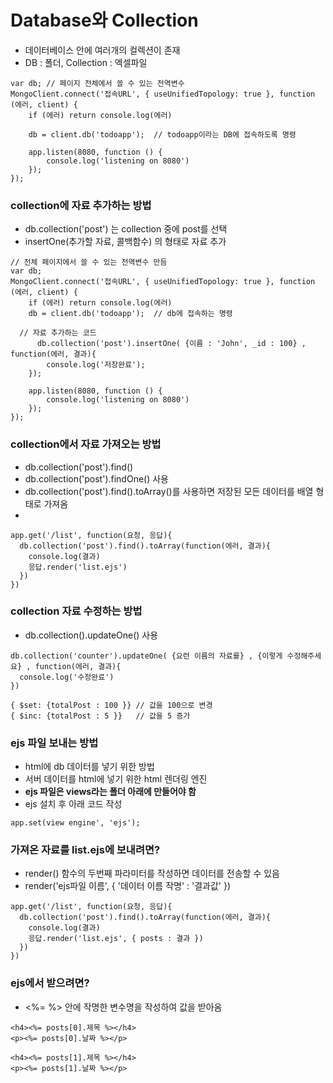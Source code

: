 # Database와 Collection
- 데이터베이스 안에 여러개의 컬렉션이 존재
- DB : 폴더, Collection : 엑셀파일

```
var db; // 페이지 전체에서 쓸 수 있는 전역변수
MongoClient.connect('접속URL', { useUnifiedTopology: true }, function (에러, client) {
	if (에러) return console.log(에러)
  
	db = client.db('todoapp');  // todoapp이라는 DB에 접속하도록 명령

	app.listen(8080, function () {
		console.log('listening on 8080')
	});
});
```

###  collection에 자료 추가하는 방법
- db.collection('post') 는 collection 중에 post를 선택
- insertOne(추가할 자료, 콜백함수) 의 형태로 자료 추가
```
// 전체 페이지에서 쓸 수 있는 전역변수 만듬
var db;
MongoClient.connect('접속URL', { useUnifiedTopology: true }, function (에러, client) {
	if (에러) return console.log(에러)
	db = client.db('todoapp');	// db에 접속하는 명령

  // 자료 추가하는 코드
      db.collection('post').insertOne( {이름 : 'John', _id : 100} , function(에러, 결과){
	    console.log('저장완료'); 
	});

	app.listen(8080, function () {
		console.log('listening on 8080')
	});
});
```

### collection에서 자료 가져오는 방법
- db.collection('post').find()
- db.collection('post').findOne() 사용
- db.collection('post').find().toArray()를 사용하면 저장된 모든 데이터를 배열 형태로 가져옴
- 
```
app.get('/list', function(요청, 응답){
  db.collection('post').find().toArray(function(에러, 결과){
    console.log(결과)
    응답.render('list.ejs')
  })
})
```

### collection 자료 수정하는 방법
- db.collection().updateOne() 사용
```
db.collection('counter').updateOne( {요런 이름의 자료를} , {이렇게 수정해주세요} , function(에러, 결과){
  console.log('수정완료')
})

{ $set: {totalPost : 100 }}	// 값을 100으로 변경
{ $inc: {totalPost : 5 }}	// 값을 5 증가
```

### ejs 파일 보내는 방법
- html에 db 데이터를 넣기 위한 방법
- 서버 데이터를 html에 넣기 위한 html 렌더링 엔진
- __ejs 파일은 views라는 폴더 아래에 만들어야 함__
- ejs 설치 후 아래 코드 작성
```
app.set(view engine', 'ejs');
```


### 가져온 자료를 list.ejs에 보내려면?
- render() 함수의 두번째 파라미터를 작성하면 데이터를 전송할 수 있음
- render('ejs파일 이름', { '데이터 이름 작명' : '결과값' })
```
app.get('/list', function(요청, 응답){
  db.collection('post').find().toArray(function(에러, 결과){
    console.log(결과)
    응답.render('list.ejs', { posts : 결과 })
  })
})
```

### ejs에서 받으려면?
- <%= %> 안에 작명한 변수명을 작성하여 값을 받아옴
```
<h4><%= posts[0].제목 %></h4>
<p><%= posts[0].날짜 %></p>

<h4><%= posts[1].제목 %></h4>
<p><%= posts[1].날짜 %></p>
```















